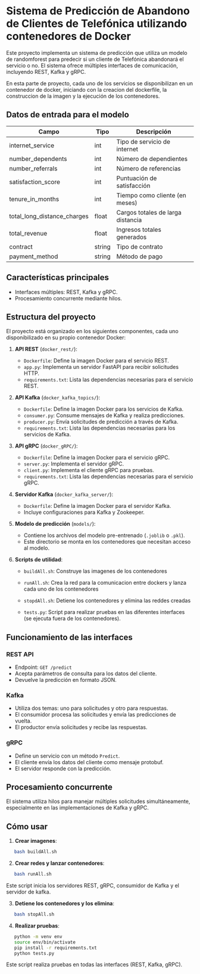 # Sistema de Predicción de Abandono de Clientes de Telefónica utilizando contenedores de Docker

Este proyecto implementa un sistema de predicción que utiliza un modelo de randomforest para predecir si un cliente de Telefónica abandonará el servicio o no. El sistema ofrece múltiples interfaces de comunicación, incluyendo REST, Kafka y gRPC.

En esta parte de proyecto, cada uno de los servicios se disponibilizan en un contenedor de docker, iniciando con la creacion del dockerfile, la construccion de la imagen y la ejecución de los contenedores.

## Datos de entrada para el modelo

| Campo                        | Tipo    | Descripción                           |
|------------------------------|---------|---------------------------------------|
| internet_service             | int     | Tipo de servicio de internet          |
| number_dependents            | int     | Número de dependientes                |
| number_referrals             | int     | Número de referencias                 |
| satisfaction_score           | int     | Puntuación de satisfacción            |
| tenure_in_months             | int     | Tiempo como cliente (en meses)        |
| total_long_distance_charges  | float   | Cargos totales de larga distancia     |
| total_revenue                | float   | Ingresos totales generados            |
| contract                     | string  | Tipo de contrato                      |
| payment_method               | string  | Método de pago                        |


## Características principales

- Interfaces múltiples: REST, Kafka y gRPC.
- Procesamiento concurrente mediante hilos.

## Estructura del proyecto

El proyecto está organizado en los siguientes componentes, cada uno disponibilizado en su propio contenedor Docker:

1. **API REST** (`docker_rest/`):
   - `Dockerfile`: Define la imagen Docker para el servicio REST.
   - `app.py`: Implementa un servidor FastAPI para recibir solicitudes HTTP.
   - `requirements.txt`: Lista las dependencias necesarias para el servicio REST.

2. **API Kafka** (`docker_kafka_topics/`):
   - `Dockerfile`: Define la imagen Docker para los servicios de Kafka.
   - `consumer.py`: Consume mensajes de Kafka y realiza predicciones.
   - `producer.py`: Envía solicitudes de predicción a través de Kafka.
   - `requirements.txt`: Lista las dependencias necesarias para los servicios de Kafka.

3. **API gRPC** (`docker_gRPC/`):
   - `Dockerfile`: Define la imagen Docker para el servicio gRPC.
   - `server.py`: Implementa el servidor gRPC.
   - `client.py`: Implementa el cliente gRPC para pruebas.
   - `requirements.txt`: Lista las dependencias necesarias para el servicio gRPC.

4. **Servidor Kafka** (`docker_kafka_server/`):
   - `Dockerfile`: Define la imagen Docker para el servidor Kafka.
   - Incluye configuraciones para Kafka y Zookeeper.

5. **Modelo de predicción** (`models/`):
   - Contiene los archivos del modelo pre-entrenado (`.joblib` o `.pkl`).
   - Este directorio se monta en los contenedores que necesitan acceso al modelo.

6. **Scripts de utilidad**:
   - `buildAll.sh`: Construye las imagenes de los contenedores
   - `runAll.sh`: Crea la red para la comunicacion entre dockers y lanza cada uno de los contenedores
   - `stopdAll.sh`: Detiene los contenedores y elimina las reddes creadas
    
   - `tests.py`: Script para realizar pruebas en las diferentes interfaces (se ejecuta fuera de los contenedores).

## Funcionamiento de las interfaces

### REST API

- Endpoint: `GET /predict`
- Acepta parámetros de consulta para los datos del cliente.
- Devuelve la predicción en formato JSON.

### Kafka

- Utiliza dos temas: uno para solicitudes y otro para respuestas.
- El consumidor procesa las solicitudes y envía las predicciones de vuelta.
- El productor envía solicitudes y recibe las respuestas.

### gRPC

- Define un servicio con un método `Predict`.
- El cliente envía los datos del cliente como mensaje protobuf.
- El servidor responde con la predicción.

## Procesamiento concurrente

El sistema utiliza hilos para manejar múltiples solicitudes simultáneamente, especialmente en las implementaciones de Kafka y gRPC.

## Cómo usar

1. **Crear imagenes**:


```bash
   bash buildAll.sh
```

2. **Crear redes y lanzar contenedores**:

```bash
   bash runAll.sh
```

Este script inicia los servidores REST, gRPC, consumidor de Kafka y el servidor de kafka.

3. **Detiene los contenedores y los elimina**:

```bash
   bash stopAll.sh
```

4. **Realizar pruebas**:

```bash
   python -m venv env
   source env/bin/activate
   pip install -r requirements.txt
   python tests.py
```

Este script realiza pruebas en todas las interfaces (REST, Kafka, gRPC).